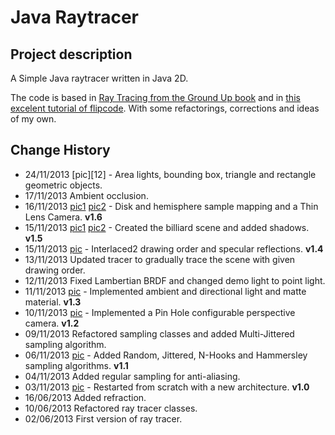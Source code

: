 Java Raytracer
==============

Project description
-------------------

A Simple Java raytracer written in Java 2D.

The code is based in [Ray Tracing from the Ground Up book][1] and in [this excelent tutorial of flipcode][2].
With some refactorings, corrections and ideas of my own.

Change History
--------------
- 24/11/2013 [pic][12] - Area lights, bounding box, triangle and rectangle geometric objects.
- 17/11/2013 Ambient occlusion.
- 16/11/2013 [pic1][10] [pic2][11] - Disk and hemisphere sample mapping and a Thin Lens Camera. **v1.6**
- 15/11/2013 [pic1][8] [pic2][9] - Created the billiard scene and added shadows. **v1.5**
- 15/11/2013 [pic][7] - Interlaced2 drawing order and specular reflections. **v1.4**
- 13/11/2013 Updated tracer to gradually trace the scene with given drawing order.
- 12/11/2013 Fixed Lambertian BRDF and changed demo light to point light.
- 11/11/2013 [pic][6] - Implemented ambient and directional light and matte material. **v1.3**
- 10/11/2013 [pic][5] - Implemented a Pin Hole configurable perspective camera. **v1.2**
- 09/11/2013 Refactored sampling classes and added Multi-Jittered sampling algorithm.
- 06/11/2013 [pic][4] - Added Random, Jittered, N-Hooks and Hammersley sampling algorithms. **v1.1**
- 04/11/2013 Added regular sampling for anti-aliasing.
- 03/11/2013 [pic][3] - Restarted from scratch with a new architecture. **v1.0**
- 16/06/2013 Added refraction.
- 10/06/2013 Refactored ray tracer classes.
- 02/06/2013 First version of ray tracer.

[1]: http://www.raytracegroundup.com/ "Ray tracing from the Ground Up - Kevin Suffern"
[2]: http://www.flipcode.com/archives/Raytracing_Topics_Techniques-Part_1_Introduction.shtml "Flipcode Raytracing Tutorial"
[3]: https://lh6.googleusercontent.com/-lN7F5S4R1LQ/UnbEfeIkyyI/AAAAAAAAAm8/Pameytz-NdQ/w2166-h1218-no/raytracer+HD.png
[4]: https://lh6.googleusercontent.com/-941Nz-j3HlE/UnrwnRnmSAI/AAAAAAAAAn8/R_aC_oi5x9U/w2166-h1218-no/raytracer+HD+2.png
[5]: https://lh3.googleusercontent.com/--yIntWMu9xo/Un-9o1V4ZmI/AAAAAAAAApM/FAdwmTFHOE0/w2166-h1218-no/JavaTracer-v1_2.png
[6]: https://lh4.googleusercontent.com/-cITg5h_czQs/UoGNOa3_1PI/AAAAAAAAAqk/TgiUZUK_wPc/w2166-h1218-no/JavaTracer-v1_3.png
[7]: https://lh4.googleusercontent.com/-bvztZYWeD3g/UobIjPY42HI/AAAAAAAAAr8/YYlYYyUTPG8/w2052-h1154-no/JavaTracer-v1_4.png
[8]: https://lh6.googleusercontent.com/-XPU4i0vyCoI/Uobl0yz1RdI/AAAAAAAAAss/mvfhykmbREg/w2052-h1154-no/JavaTracer-v1_5.png
[9]: https://lh3.googleusercontent.com/-uuXz46IKQdQ/Uofs_QJIgKI/AAAAAAAAAt8/oBLMQSbrTeo/w2236-h1258-no/Java+Raytracer-v1_5_Billiard.png
[10]: https://lh6.googleusercontent.com/-9lyr5F29fq8/Uogopv2JY3I/AAAAAAAAAus/_RlVGEBpDaI/w2166-h1218-no/Java+Raytracer-v1_6_Billiard.png
[11]: https://lh5.googleusercontent.com/-sbpa31fUUqg/UogsAEPO72I/AAAAAAAAAvM/ZqereRyMQ0A/w2166-h1218-no/Java+Raytracer-v1_6_Billiard_2.png
[13]: https://lh4.googleusercontent.com/-TYZSbG9S8RA/UpGBThuw1II/AAAAAAAAAwk/Xoktz2Pw-no/w2166-h1218-no/Java+Raytracer-v1_7b_Billiard.png